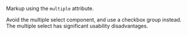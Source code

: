 <!-- @license CC0-1.0 -->

Markup using the `multiple` attribute.

Avoid the multiple select component, and use a checkbox group instead. The multiple select has significant usability disadvantages.
